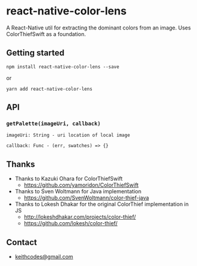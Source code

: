 # react-native-color-lens

A React-Native util for extracting the dominant colors from an image. Uses ColorThiefSwift as a foundation.

## Getting started

`npm install react-native-color-lens --save`

or

`yarn add react-native-color-lens`

## API

### `getPalette(imageUri, callback)` 

`imageUri: String - uri location of local image`

`callback: Func - (err, swatches) => {}`

## Thanks

- Thanks to Kazuki Ohara for ColorThiefSwift 
    - https://github.com/yamoridon/ColorThiefSwift
- Thanks to Sven Woltmann for Java implementation
    - https://github.com/SvenWoltmann/color-thief-java
- Thanks to Lokesh Dhakar for the original ColorThief implementation in JS
    - http://lokeshdhakar.com/projects/color-thief/
    - https://github.com/lokesh/color-thief/

## Contact
- keithcodes@gmail.com
